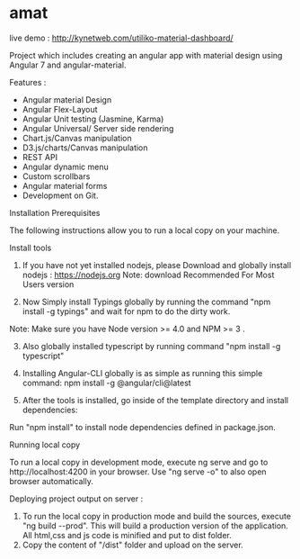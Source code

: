 # amat
live demo : http://kynetweb.com/utiliko-material-dashboard/


Project which includes creating an angular app with material design using Angular 7 and angular-material.

Features :
- Angular material Design
- Angular Flex-Layout
- Angular Unit testing (Jasmine, Karma)
- Angular Universal/ Server side rendering
- Chart.js/Canvas manipulation
- D3.js/charts/Canvas manipulation
- REST API
- Angular dynamic menu
- Custom scrollbars
- Angular material forms
- Development on Git.


Installation
Prerequisites

The following instructions allow you to run a local copy on your machine.

Install tools

1. If you have not yet installed nodejs, please Download and globally install nodejs : https://nodejs.org
Note: download Recommended For Most Users version

2. Now Simply install Typings globally by running the command "npm install -g typings" and wait for npm to do the dirty work.

Note: Make sure you have Node version >= 4.0 and NPM >= 3 . 

3. Also globally installed typescript by running command "npm install -g typescript"

4. Installing Angular-CLI globally is as simple as running this simple command: 
npm install -g @angular/cli@latest

5. After the tools is installed, go inside of the template directory and install dependencies:

Run "npm install" to install node dependencies defined in package.json.



Running local copy

To run a local copy in development mode, execute ng serve and go to http://localhost:4200 in your browser. Use "ng serve -o" to also open browser automatically.


Deploying project output on server : 
1. To run the local copy in production mode and build the sources, execute "ng build --prod". This will build a production version of the application. All html,css and js code is minified and put to dist folder.
2. Copy the content of "/dist" folder and upload on the server.
